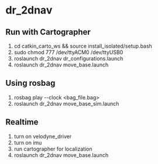 # dr_2dnav
## Run with Cartographer
1. cd catkin_carto_ws && source install_isolated/setup.bash
2. sudo chmod 777 /dev/ttyACM0 /dev/ttyUSB0
3. roslaunch dr_2dnav dr_configurations.launch
4. roslaunch dr_2dnav move_base.launch

## Using rosbag
1. rosbag play --clock <bag_file.bag> 
2. roslaunch dr_2dnav move_base_sim.launch

## Realtime
1. turn on velodyne_driver
2. turn on imu
3. run cartographer for localization
4. roslaunch dr_2dnav move_base.launch
